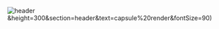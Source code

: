 ![header](https://capsule-render.vercel.app/api?type=slice&color=gradient&customColorList=0,2,2,5,30)&height=300&section=header&text=capsule%20render&fontSize=90)

